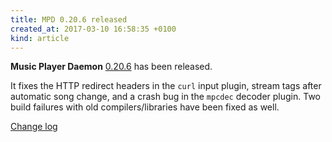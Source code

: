 ```yaml
---
title: MPD 0.20.6 released
created_at: 2017-03-10 16:58:35 +0100
kind: article
---
```


**Music Player Daemon**
[0.20.6](/download/mpd/0.20/mpd-0.20.6.tar.xz)
has been released.

It fixes the HTTP redirect headers in the `curl` input plugin, stream
tags after automatic song change, and a crash bug in the `mpcdec`
decoder plugin.  Two build failures with old compilers/libraries have
been fixed as well.

[Change log](http://git.musicpd.org/cgit/master/mpd.git/plain/NEWS?h=v0.20.6)
